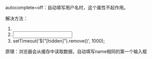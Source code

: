 autocomplete=off：自动填写用户名时，这个属性不起作用。

解决方法：
  1. <input type="text" name="password" hidden>
  2. <input type="password" name="password">
  1. setTimeout('$("[hidden]").remove()', 1000);

原理：浏览器会从缓存中读取数据，自动填写name相同的第一个输入框
